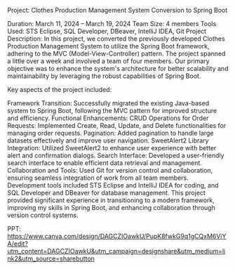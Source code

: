 Project: Clothes Production Management System Conversion to Spring Boot

Duration: March 11, 2024 – March 19, 2024
Team Size: 4 members
Tools Used: STS Eclipse, SQL Developer, DBeaver, IntelliJ IDEA, Git
Project Description:
In this project, we converted the previously developed Clothes Production Management System to utilize the Spring Boot framework, adhering to the MVC (Model-View-Controller) pattern. The project spanned a little over a week and involved a team of four members. Our primary objective was to enhance the system's architecture for better scalability and maintainability by leveraging the robust capabilities of Spring Boot.

Key aspects of the project included:

Framework Transition: Successfully migrated the existing Java-based system to Spring Boot, following the MVC pattern for improved structure and efficiency.
Functional Enhancements:
CRUD Operations for Order Requests: Implemented Create, Read, Update, and Delete functionalities for managing order requests.
Pagination: Added pagination to handle large datasets effectively and improve user navigation.
SweetAlert2 Library Integration: Utilized SweetAlert2 to enhance user experience with better alert and confirmation dialogs.
Search Interface: Developed a user-friendly search interface to enable efficient data retrieval and management.
Collaboration and Tools: Used Git for version control and collaboration, ensuring seamless integration of work from all team members. Development tools included STS Eclipse and IntelliJ IDEA for coding, and SQL Developer and DBeaver for database management.
This project provided significant experience in transitioning to a modern framework, improving my skills in Spring Boot, and enhancing collaboration through version control systems.

PPT: https://www.canva.com/design/DAGCZIOawkU/PupK8fwkG9q1gCQxM6ViYA/edit?utm_content=DAGCZIOawkU&utm_campaign=designshare&utm_medium=link2&utm_source=sharebutton

